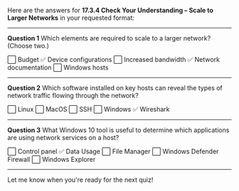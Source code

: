 Here are the answers for **17.3.4 Check Your Understanding – Scale to Larger Networks** in your requested format:

---

**Question 1**
Which elements are required to scale to a larger network? (Choose two.)

⬜ Budget
✅ Device configurations
⬜ Increased bandwidth
✅ Network documentation
⬜ Windows hosts

---

**Question 2**
Which software installed on key hosts can reveal the types of network traffic flowing through the network?

⬜ Linux
⬜ MacOS
⬜ SSH
⬜ Windows
✅ Wireshark

---

**Question 3**
What Windows 10 tool is useful to determine which applications are using network services on a host?

⬜ Control panel
✅ Data Usage
⬜ File Manager
⬜ Windows Defender Firewall
⬜ Windows Explorer

---

Let me know when you're ready for the next quiz!
